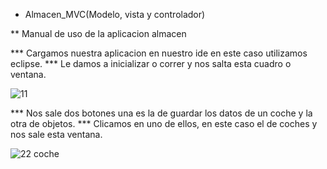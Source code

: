 * Almacen_MVC(Modelo, vista y controlador)

** Manual de uso de la aplicacion almacen 

*** Cargamos nuestra aplicacion en nuestro ide en este caso utilizamos eclipse.
*** Le damos a inicializar o correr y nos salta esta cuadro o ventana.

![11](https://user-images.githubusercontent.com/56443132/84953100-34f16c00-b0f3-11ea-82c2-9781e5f7c285.JPG)

*** Nos sale dos botones una es la de guardar los datos de un coche y la otra de objetos.
*** Clicamos en uno de ellos, en este caso el de coches  y nos sale esta ventana.


![22 coche](https://user-images.githubusercontent.com/56443132/84953112-39b62000-b0f3-11ea-8cb7-097865c04574.JPG)
